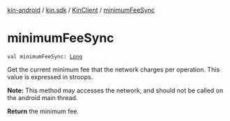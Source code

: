 [kin-android](../../index.md) / [kin.sdk](../index.md) / [KinClient](index.md) / [minimumFeeSync](./minimum-fee-sync.md)

# minimumFeeSync

`val minimumFeeSync: `[`Long`](https://kotlinlang.org/api/latest/jvm/stdlib/kotlin/-long/index.html)

Get the current minimum fee that the network charges per operation.
This value is expressed in stroops.

**Note:** This method may accesses the network, and should not be called on the android main thread.

**Return**
the minimum fee.

